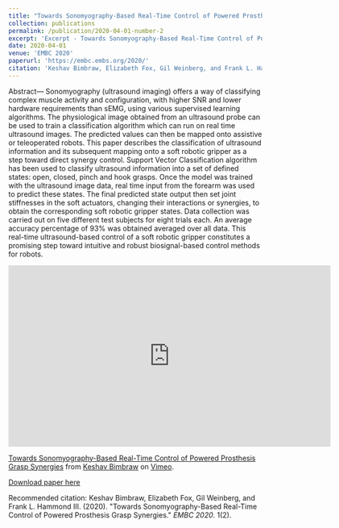 ```yaml
---
title: "Towards Sonomyography-Based Real-Time Control of Powered Prosthesis Grasp Synergies"
collection: publications
permalink: /publication/2020-04-01-number-2
excerpt: 'Excerpt - Towards Sonomyography-Based Real-Time Control of Powered Prosthesis Grasp Synergies.'
date: 2020-04-01
venue: 'EMBC 2020'
paperurl: 'https://embc.embs.org/2020/'
citation: 'Keshav Bimbraw, Elizabeth Fox, Gil Weinberg, and Frank L. Hammond III. (2020). &quot;Towards Sonomyography-Based Real-Time Control of Powered Prosthesis Grasp Synergies.&quot; <i>EMBC 2020</i>. 1(2).'
---
```

Abstract— Sonomyography (ultrasound imaging) offers a way of classifying complex muscle activity and configuration, with higher SNR and lower hardware requirements than sEMG, using various supervised learning algorithms. The physiological image obtained from an ultrasound probe can be used to train a classification algorithm which can run on real time ultrasound images. The predicted values can then be mapped onto assistive or teleoperated robots. This paper describes the classification of ultrasound information and its subsequent mapping onto a soft robotic gripper as a step toward direct synergy control. Support Vector Classification algorithm has been used to classify ultrasound information into a set of defined states: open, closed, pinch and hook grasps. Once the model was trained with the ultrasound image data, real time input from the forearm was used to predict these states. The final predicted state output then set joint stiffnesses in the soft actuators, changing their interactions or synergies, to obtain the corresponding soft robotic gripper states. Data collection was carried out on five different test subjects for eight trials each. An average accuracy percentage of 93% was obtained averaged over all data. This real-time ultrasound-based control of a soft robotic gripper constitutes a promising step toward intuitive and robust biosignal-based control methods for robots.

<iframe src="https://player.vimeo.com/video/444131445" width="640" height="360" frameborder="0" allow="autoplay; fullscreen" allowfullscreen></iframe>
<p><a href="https://vimeo.com/444131445">Towards Sonomyography-Based Real-Time Control of Powered Prosthesis Grasp Synergies</a> from <a href="https://vimeo.com/user52996313">Keshav Bimbraw</a> on <a href="https://vimeo.com">Vimeo</a>.</p>

[Download paper here](http://academicpages.github.io/files/paper3.pdf)

Recommended citation: Keshav Bimbraw, Elizabeth Fox, Gil Weinberg, and Frank L. Hammond III. (2020). &quot;Towards Sonomyography-Based Real-Time Control of Powered Prosthesis Grasp Synergies.&quot; <i>EMBC 2020</i>. 1(2).
